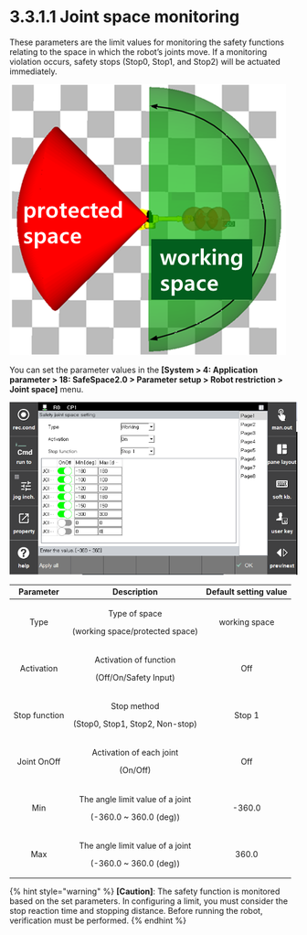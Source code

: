 ﻿# 3.3.1.1 Joint space monitoring

These parameters are the limit values for monitoring the safety functions relating to the space in which the robot’s joints move. If a monitoring violation occurs, safety stops (Stop0, Stop1, and Stop2) will be actuated immediately.

![An example of joint space setting (S-axis)](../../../_assets/joint_space.png)

You can set the parameter values in the **\[System > 4: Application parameter > 18: SafeSpace2.0 > Parameter setup > Robot restriction > Joint space]** menu.

![Window for setting joint space parameters](../../../_assets/joint_space_param.PNG)

|  **Parameter** |                       **Description**                       |  **Default setting value**  |
| :-------: | :------------------------------------------------: | :----------: |
| Type |  <p>Type of space</p><p>(working space/protected space)</p>  | working space |
| Activation | <p>Activation of function</p><p>(Off/On/Safety Input)</p> |   Off  |
| Stop function |   <p>Stop method</p><p>(Stop0, Stop1, Stop2, Non-stop)</p>  | Stop 1 |
| Joint OnOff |   <p>Activation of each joint</p><p>(On/Off)</p>  |  Off |
| Min |   <p>The angle limit value of a joint</p><p>(-360.0 ~ 360.0 (deg))</p>  |  -360.0 |
| Max |   <p>The angle limit value of a joint</p><p>(-360.0 ~ 360.0 (deg))</p>  |  360.0 |

{% hint style="warning" %}
**\[Caution]**: The safety function is monitored based on the set parameters. In configuring a limit, you must consider the stop reaction time and stopping distance. Before running the robot, verification must be performed.
{% endhint %}
 